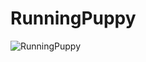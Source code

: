 # RunningPuppy
![RunningPuppy](https://user-images.githubusercontent.com/74678155/163530740-dc4815b6-3339-4e80-a537-d6116a2988c3.png)
